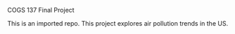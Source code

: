COGS 137 Final Project

This is an imported repo. This project explores air pollution trends in the US. 
